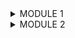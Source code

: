 <details>
<summary>MODULE 1</summary>

## Refleksi 1
Setelah meninjau kembali kode saya setelah menambahkan fitur baru menggunakan Spring Boot, saya telah memeriksa penerapan prinsip-prinsip clean code dan secure coding practices. Prinsip-prinsip ini termasuk penggunaan meaningful names untuk variabel dan fungsi, memastikan setiap fungsi hanya melakukan satu tugas, mengurangi penggunaan comment dengan menulis kode yang jelas, dan menggunakan struktur objek yang sesuai. Selain itu, saya juga telah membuat unit test dan functional test yang relevan.

Mungkin salah satu kesalahan pada kode saya adalah error handling serta authentication dan authorization yang belum diimplementasikan. Untuk memperbaiki hal ini, perlu ditambahkan penerapan error handling yang baik dan fitur keamanan tambahan seperti otentikasi dan otorisasi.

## Refleksi 2
Setelah menyusun unit test, saya merasa lebih yakin terhadap kebenaran kode saya. Jumlah unit test yang diperlukan dalam sebuah kelas tergantung pada kompleksitas fungsionalitas yang dimiliki oleh kelas tersebut. Penting untuk memastikan bahwa setiap fungsi yang ada telah diuji secara memadai untuk memverifikasi kinerja program secara keseluruhan. Code coverage adalah sebuah metrik yang bermanfaat untuk mengevaluasi sejauh mana kode telah diuji, namun mencapai 100% code coverage tidak menjamin bahwa tidak akan ada bug dalam kode. Ada kemungkinan bahwa beberapa kasus uji belum di-cover, atau mungkin ada bug yang terjadi karena logika yang salah atau asumsi yang salah dalam kode tersebut.

Untuk membuat rangkaian functional test baru yang mirip dengan yang sudah ada, mungkin perlu dipertimbangkan potensi pengulangan atau duplikasi kode. Menggabungkan prosedur pengaturan umum menjadi metode yang dapat digunakan kembali atau kelas utilitas dapat meningkatkan kebersihan dan kualitas kode secara keseluruhan. Ini akan membantu mengurangi duplikasi kode dan meningkatkan keterbacaan dan pemeliharaan kode.
</details>

<details>
<summary>MODULE 2</summary>

## Refleksi 1
Salah satu masalah yaitu terkait visibilitas yang saya atasi dengan mengubah class dan metode pengujian JUnit5 menjadi visibilitas default daripada menggunakan modifier public. Langkah ini membantu dalam menjaga isolasi pengujiannya serta mencegah akses yang tidak diinginkan. Kedua, terkait dengan injeksi field, khususnya penggunaan @Autowired atau @Inject dalam framework Spring. Hal ini tidak disarankan karena berpotensi menciptakan objek dalam keadaan tidak valid dan mempersulit pengujian. Strategi yang digunakan untuk mengatasi ini yaitu dengan mengubah objek yang menggunakan injeksi @Autowired pada file ProductServiceImpl.java dengan membuat inisiasi class secara langsung. Terakhir, saya membersihkan import yang tidak diperlukan karena dapat meningkatkan kompleksitas kode dan memperlambat proses kompilasi. Saya juga menambahkan import secara manual yang diperlukan untuk mengurangi potensi kesalahan.

## Refleksi 2
Menurut saya, implementasi saat ini telah memenuhi definisi Continuous Integration dan Continuous Deployment (CI/CD). Dengan github workflows, proyek dapat mengotomatisasi Continuous Integration (CI) dengan menjalankan test dan melakukan scan kode menggunakan SonarCloud setiap kali melakukan push ke repositori github. Selain itu,  otomatisasi Continuous Deployment (CD) akan melakukan deployment ke platform Koyeb setiap kali ada push atau pull request ke suatu branch.

</details>